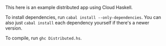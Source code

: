 This here is an example distributed app using Cloud Haskell.

To install dependencies, run `cabal install --only-dependencies`. You can also just `cabal install` each dependency yourself if there's a newer version.

To compile, run `ghc Distributed.hs`.